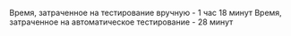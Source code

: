 Время, затраченное на тестирование вручную - 1 час 18 минут
Время, затраченное на автоматическое тестирование - 28 минут